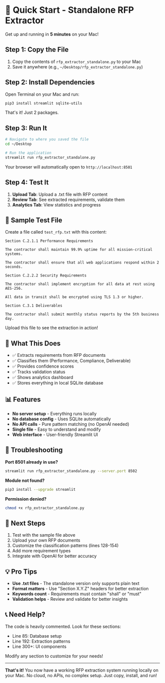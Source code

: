 # 🚀 Quick Start - Standalone RFP Extractor

Get up and running in **5 minutes** on your Mac!

## Step 1: Copy the File

1. Copy the contents of `rfp_extractor_standalone.py` to your Mac
2. Save it anywhere (e.g., `~/Desktop/rfp_extractor_standalone.py`)

## Step 2: Install Dependencies

Open Terminal on your Mac and run:

```bash
pip3 install streamlit sqlite-utils
```

That's it! Just 2 packages.

## Step 3: Run It

```bash
# Navigate to where you saved the file
cd ~/Desktop

# Run the application
streamlit run rfp_extractor_standalone.py
```

Your browser will automatically open to `http://localhost:8501`

## Step 4: Test It

1. **Upload Tab**: Upload a .txt file with RFP content
2. **Review Tab**: See extracted requirements, validate them
3. **Analytics Tab**: View statistics and progress

## 📝 Sample Test File

Create a file called `test_rfp.txt` with this content:

```
Section C.2.1.1 Performance Requirements

The contractor shall maintain 99.9% uptime for all mission-critical systems.

The contractor shall ensure that all web applications respond within 2 seconds.

Section C.2.2.2 Security Requirements

The contractor shall implement encryption for all data at rest using AES-256.

All data in transit shall be encrypted using TLS 1.3 or higher.

Section C.3.1 Deliverables

The contractor shall submit monthly status reports by the 5th business day.
```

Upload this file to see the extraction in action!

## 🎯 What This Does

- ✅ Extracts requirements from RFP documents
- ✅ Classifies them (Performance, Compliance, Deliverable)
- ✅ Provides confidence scores
- ✅ Tracks validation status
- ✅ Shows analytics dashboard
- ✅ Stores everything in local SQLite database

## 📊 Features

- **No server setup** - Everything runs locally
- **No database config** - Uses SQLite automatically
- **No API calls** - Pure pattern matching (no OpenAI needed)
- **Single file** - Easy to understand and modify
- **Web interface** - User-friendly Streamlit UI

## 🔧 Troubleshooting

**Port 8501 already in use?**
```bash
streamlit run rfp_extractor_standalone.py --server.port 8502
```

**Module not found?**
```bash
pip3 install --upgrade streamlit
```

**Permission denied?**
```bash
chmod +x rfp_extractor_standalone.py
```

## 🚀 Next Steps

1. Test with the sample file above
2. Upload your own RFP documents
3. Customize the classification patterns (lines 128-154)
4. Add more requirement types
5. Integrate with OpenAI for better accuracy

## 💡 Pro Tips

- **Use .txt files** - The standalone version only supports plain text
- **Format matters** - Use "Section X.Y.Z" headers for better extraction
- **Keywords count** - Requirements must contain "shall" or "must"
- **Validation helps** - Review and validate for better insights

## 📞 Need Help?

The code is heavily commented. Look for these sections:
- Line 85: Database setup
- Line 192: Extraction patterns
- Line 300+: UI components

Modify any section to customize for your needs!

---

**That's it!** You now have a working RFP extraction system running locally on your Mac. No cloud, no APIs, no complex setup. Just copy, install, and run!
